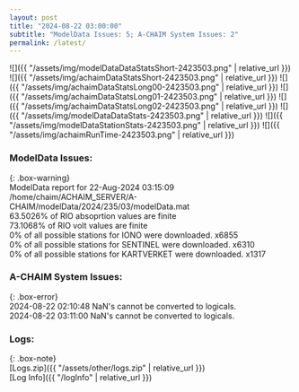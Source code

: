 ```yaml
---
layout: post
title: "2024-08-22 03:00:00"
subtitle: "ModelData Issues: 5; A-CHAIM System Issues: 2"
permalink: /latest/
---
```


![]({{ "/assets/img/modelDataDataStatsShort-2423503.png" | relative_url }})
![]({{ "/assets/img/achaimDataStatsShort-2423503.png" | relative_url }})
![]({{ "/assets/img/achaimDataStatsLong00-2423503.png" | relative_url }})
![]({{ "/assets/img/achaimDataStatsLong01-2423503.png" | relative_url }})
![]({{ "/assets/img/achaimDataStatsLong02-2423503.png" | relative_url }})
![]({{ "/assets/img/modelDataDataStats-2423503.png" | relative_url }})
![]({{ "/assets/img/modelDataStationStats-2423503.png" | relative_url }})
![]({{ "/assets/img/achaimRunTime-2423503.png" | relative_url }})


### ModelData Issues:  
  
{: .box-warning}  
 ModelData report for 22-Aug-2024 03:15:09   
 /home/chaim/ACHAIM_SERVER/A-CHAIM/modelData/2024/235/03/modelData.mat   
 63.5026% of RIO absoprtion values are finite   
 73.1068% of RIO volt values are finite   
 0% of all possible stations for IONO were downloaded. x6855   
 0% of all possible stations for SENTINEL were downloaded. x6310   
 0% of all possible stations for KARTVERKET were downloaded. x1317   
  
### A-CHAIM System Issues:  
  
{: .box-error}  
2024-08-22 02:10:48 NaN's cannot be converted to logicals.  
2024-08-22 03:11:00 NaN's cannot be converted to logicals.  

### Logs:  
  
{: .box-note}  
[Logs.zip]({{ "/assets/other/logs.zip" | relative_url }})  
[Log Info]({{ "/logInfo" | relative_url }})  

